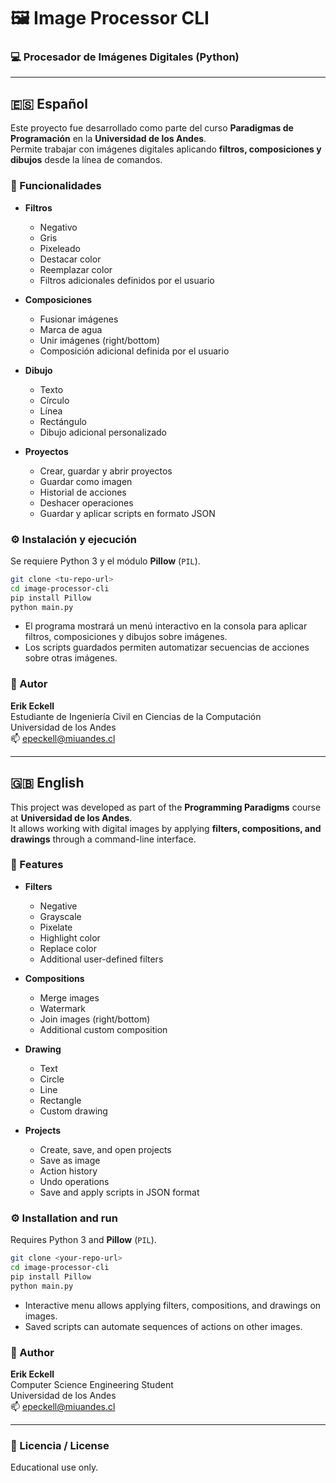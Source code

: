 # 🖼 Image Processor CLI  
### 💻 Procesador de Imágenes Digitales (Python)  

---

## 🇪🇸 Español

Este proyecto fue desarrollado como parte del curso **Paradigmas de Programación** en la **Universidad de los Andes**.  
Permite trabajar con imágenes digitales aplicando **filtros, composiciones y dibujos** desde la línea de comandos.

### 🔹 Funcionalidades

- **Filtros**  
  - Negativo  
  - Gris  
  - Pixeleado  
  - Destacar color  
  - Reemplazar color  
  - Filtros adicionales definidos por el usuario

- **Composiciones**  
  - Fusionar imágenes  
  - Marca de agua  
  - Unir imágenes (right/bottom)  
  - Composición adicional definida por el usuario

- **Dibujo**  
  - Texto  
  - Círculo  
  - Línea  
  - Rectángulo  
  - Dibujo adicional personalizado

- **Proyectos**  
  - Crear, guardar y abrir proyectos  
  - Guardar como imagen  
  - Historial de acciones  
  - Deshacer operaciones  
  - Guardar y aplicar scripts en formato JSON

### ⚙️ Instalación y ejecución

Se requiere Python 3 y el módulo **Pillow** (`PIL`).  

```bash
git clone <tu-repo-url>
cd image-processor-cli
pip install Pillow
python main.py
```

- El programa mostrará un menú interactivo en la consola para aplicar filtros, composiciones y dibujos sobre imágenes.  
- Los scripts guardados permiten automatizar secuencias de acciones sobre otras imágenes.

### 👥 Autor

**Erik Eckell**  
Estudiante de Ingeniería Civil en Ciencias de la Computación  
Universidad de los Andes  
📫 [epeckell@miuandes.cl](mailto:epeckell@miuandes.cl)

---

## 🇬🇧 English

This project was developed as part of the **Programming Paradigms** course at **Universidad de los Andes**.  
It allows working with digital images by applying **filters, compositions, and drawings** through a command-line interface.

### 🔹 Features

- **Filters**  
  - Negative  
  - Grayscale  
  - Pixelate  
  - Highlight color  
  - Replace color  
  - Additional user-defined filters

- **Compositions**  
  - Merge images  
  - Watermark  
  - Join images (right/bottom)  
  - Additional custom composition

- **Drawing**  
  - Text  
  - Circle  
  - Line  
  - Rectangle  
  - Custom drawing

- **Projects**  
  - Create, save, and open projects  
  - Save as image  
  - Action history  
  - Undo operations  
  - Save and apply scripts in JSON format

### ⚙️ Installation and run

Requires Python 3 and **Pillow** (`PIL`).  

```bash
git clone <your-repo-url>
cd image-processor-cli
pip install Pillow
python main.py
```

- Interactive menu allows applying filters, compositions, and drawings on images.  
- Saved scripts can automate sequences of actions on other images.

### 👥 Author

**Erik Eckell**  
Computer Science Engineering Student  
Universidad de los Andes  
📫 [epeckell@miuandes.cl](mailto:epeckell@miuandes.cl)

---

### 🧾 Licencia / License

Educational use only.